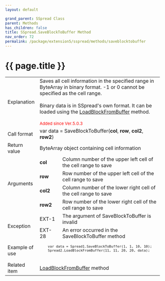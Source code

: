 ```yaml
---
layout: default

grand_parent: SSpread Class
parent: Methods
has_children: false
title: SSpread.SaveBlockToBuffer Method
nav_order: 72
permalink: /package/extension5/sspread/methods/saveblocktobuffer
---
```

# {{ page.title }}

<table>
  <tr>
    <td>Explanation</td>
    <td colspan="2">Saves all cell information in the specified range in ByteArray in binary format. -1 or 0 cannot be specified as the cell range. <br><br> Binary data is in SSpread's own format. It can be loaded using the <a href="/package/extension5/sspread/methods/loadblockfrombuffer">LoadBlockFromBuffer</a> method. <br><br><small><span style="color:red">Added since Ver.5.0.3</span></small></td>
  </tr>
  <tr>
    <td>Call format</td>
    <td colspan="2">var data = SaveBlockToBuffer(<b>col</b>, <b>row</b>, <b>col2</b>, <b>row2</b>)</td>
  </tr>
  <tr>
    <td>Return value</td>
    <td colspan="2">ByteArray object containing cell information</td>
  </tr>  
  <tr>
    <td rowspan="4">Arguments</td>
    <td><b>col</b></td>
    <td>Column number of the upper left cell of the cell range to save</td>
  </tr>
  <tr>
    <td><b>row</b></td>
    <td>Row number of the upper left cell of the cell range to save</td>
  </tr>
  <tr>
    <td><b>col2</b></td>
    <td>Column number of the lower right cell of the cell range to save</td>
  </tr>
  <tr>
    <td><b>row2</b></td>
    <td>Row number of the lower right cell of the cell range to save</td>
  </tr>
  <tr>
    <td rowspan="2">Exception</td>
    <td>EXT-1</td>
    <td>The argument of SaveBlockToBuffer is invalid</td>
  </tr>
  <tr>
    <td>EXT-28</td>
    <td>An error occurred in the SaveBlockToBuffer method</td>
  </tr>
  <tr>
    <td>Example of use</td>
    <td colspan="2"><code><pre>
    var data = Spread1.SaveBlockToBuffer(1, 1, 10, 10);
    Spread2.LoadBlockFromBuffer(11, 11, 20, 20, data);
    </pre></code></td>
  </tr>
  <tr>
    <td>Related item</td>
    <td colspan="2"><a href="/package/extension5/sspread/methods/loadblockfrombuffer">LoadBlockFromBuffer</a> method</td>
  </tr>
</table>
